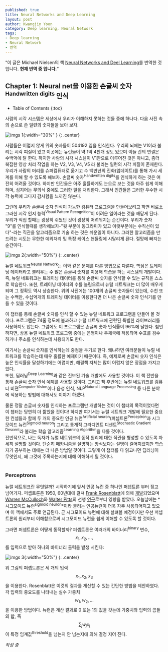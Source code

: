 ```yaml
---
published: true
title: Neural Networks and Deep Learning
layout: post
author: Kwangjin Yoon 
category: Deep learning, Neural Network
tags: 
- Deep learning 
- Neural Network
- 번역
---
```


<q>이 글은 Michael Nielsen의 책 [Neural Networks and Deel Learning](http://neuralnetworksanddeeplearning.com/chap1.html)를 번역한 것 입니다. **현재 번역 중 입니다.**</q>


## Chapter 1: Neural net을 이용한 손글씨 숫자<sup>Handwritten digits</sup> 인식

* Table of Contents
{:toc}


사람의 시각 시스템은 세상에서 우리가 이해하지 못하는 것들 중에 하나다. 다음 사진 속의 손으로 쓴 일련의 숫자들을 보아 보자.

![imgs 1](http://neuralnetworksanddeeplearning.com/images/digits.png){:width="30%" }
{: .center}

<!-- more -->

사람들은 어렵지 않게 위의 숫자들이 504192 임을 인식한다. 우리의 뇌에는 V1이라 불리는 시각 피질이 있고 이곳에는 뉴런들이 약 1억 4천개 정도 있으며 이들 간의 연결은 수백억에 달 한다.
하지만 사람의 시각 시스템이 V1만으로 이루어진 것은 아니고, 좀더 복잡한 영상 처리 작업을 하는 V2, V3, V4, V5 라 불리는 일련의 시각 피질이 존재한다.
우리가 사람의 머리를 슈퍼컴퓨터로 옮기고 수 백만년의 진화(업데이트)를 통해 가시 세계를 이해 할 수 있도록 해보자. 손글씨 숫자<sup>Handwritten digits</sup>를 인식하게 하는 것은 여전히 어려울 것이다. 하지만 인간들은 아주 훌률하게도 눈으로 보는 것을 아주 쉽게 이해하며, 심지어는 무의식 중에도 그러한 일을 처리한다. 그래서 인간들은 그러한 우수한 시각 능력에 그다지 감사함을 느끼진 않는다.

그런데 우리가 손글씨 숫자 인식이 가능한 컴퓨터 프로그램을 만들어보려고 하면 비로소 그러한 시각 인지 능력<sup>Visual Pattern Recognition</sup>이 어려운 일이라는 것을 깨닫게 된다.
우리가 직접 할때는 굉장히 쉬웠던 것이 굉장히 어려워지는 순간이다. 우리가 숫자 "9"를 인식할때를 생각해보자-"윗 부분에 동그라미가 있고 아랫부분에는 수직선이 있다"-라는 직관을 알고리즘으로 기술 하는 것은 쉬운일이 아니다.
그러한 알고리즘을 만드려는 시도는 무한한 예외처리 및 특정 케이스 핸들링에 시달리게 된다. 절망에 빠지는 순간이다.

![imgs 2](http://neuralnetworksanddeeplearning.com/images/mnist_100_digits.png){:width="50%"}
{: .center}

뉴럴 네트워크<sup>Neural Network</sup>는 이와 같은 문제를 다른 방법으로 다룬다.
핵심은 트레이닝 데이터라고 불리우는 수 많은 손글씨 숫자를 이용해 학습을 하는 시스템의 개발이다.
즉, 뉴럴 네트워크는 트레이닝 데이터를 통해 손글씨 숫자를 인식할 수 있는 규칙을 스스로 학습한다.
또한, 트레이닝 데이터의 수를 늘림으로써 뉴럴 네트워크는 더 많이 배우게 되며 그 정확도 역시 상승한다. 위의 사진에는 100개의 손글씨 숫자들이 있는데, 수천 또는 수백만, 수십억개의 트레이닝 데이터를 이용한다면 더 나은 손글씨 숫자 인식기를 만들 수 있을 것이다.

이 챕터를 통해 손글씨 숫자를 인식 할 수 있는 뉴럴 네트워크 프로그램을 만들어 볼 것이다. 프로그램은 74줄 정도에 불과하고 뉴럴 네트워크에 관련된 특별한 라이브러리를 사용하지도 않는다.
그럼에도 이 프로그램은 손글씨 숫자 인식률이 96%에 달한다. 첨언하자면, 상용 뉴럴 네트워크 프로그램 중에는 은행이나 우체국에 적용되어 수표를 검수하거나 주소를 인식하는데 사용되기도 한다.

여기서는 손글씨 숫자를 인식하는데 중점을 두기로 한다. 왜냐하면 여러분들이 뉴럴 네트워크를 학습하는데 매우 훌률한 예제이기 때문이다.
즉, 예제로써 손글씨 숫자 인식은 높은 인식률을 달성하기에는 어렵지만, 해결책 자체는 많이 어렵지 않은 장점을 가지고 있다.   
또한, 딥러닝<sup>Deep Learning</sup>과 같은 진보된 기술 개발에도 사용할 것이다. 이 책 전반을 통해 손글씨 숫자 인식 예제를 사용할 것이다.
그리고 책 후반에는 뉴럴 네트워크를 컴퓨터 비젼<sup>Computer Vision</sup>이나 음성 인식, NLP<sup>Natural Language Processing</sup> 등 다른 분야에 적용하는 방법에 대해서도 이야기 하겠다.  

물론 정말 손글씨 숫자를 인식하는 프로그램만 개발하는 것이 이 챕터의 목적이었다면 이 챕터는 당연히 더 짧았을 것이다! 하지만 여기서는 뉴럴 네트워크 개발에 필요한 중요한 컨셉들과 함께 두 개의 중요한 인공 뉴런<sup>Artificial neuron</sup>(퍼셉트론<sup>Perceptron</sup>과 시그모이드 뉴런<sup>Sigmoid neuron</sup>) 그리고 통계적 그라디언트 디센트<sup>Stochastic Gradient Descent</sup>라 불리는 학습 알고리즘<sup>Learning Algorithm</sup>을 다룰 것이다.  
전반적으로, 나는 독자가 뉴럴 네트워크의 동작 원리에 대한 직관을 형성할 수 있도록 자세히 설명할 것이다. 단순히 메카니즘을 설명하는 방식보다는 설명이 길어지겠지만 학습자가 공부하는 데에는 더 나은 방법일 것이다.
그렇게 이 챕터를 다 읽고나면 딥러닝이 무엇인지, 왜 그것에 주목하는지에 대해 이해하게 될 것이다.   
<br> 

### Perceptrons

뉴럴 네트워크란 무엇일까? 시작하기에 앞서 인공 뉴런 중 하나인 퍼셉트론 부터 짚고 넘어가자.
퍼셉트론은 1950, 60년대에 걸쳐 [Frank Rosenblatt](http://en.wikipedia.org/wiki/Frank_Rosenblatt)에 의해 [개발](http://books.google.ca/books/about/Principles_of_neurodynamics.html?id=7FhRAAAAMAAJ)되었으며 [Warren McCulloch](http://en.wikipedia.org/wiki/Warren_McCulloch)와 [Walter Pitts](http://en.wikipedia.org/wiki/Walter_Pitts)의 선행 [연구](http://scholar.google.ca/scholar?cluster=4035975255085082870)로부터 영향을 받았다.
오늘날에는 *시그모이드 뉴런<sup>sigmoid neuron</sup>*이라 불리는 인공뉴런이 더욱 자주 사용되어지고 있으며 이 책에서도 주로 언급된다. 곧 시그모이드 뉴런에 대해 살펴볼 예정이지만 우선 퍼셉트론의 원리부터 이해함으로써 시그모이드 뉴런을 쉽게 이해할 수 있도록 할 것이다.

그러면 퍼셉트론은 어떻게 동작할까? 퍼셉트론은 여러개의 바이너리<sup>binary</sup> 변수, $$ x_{1}, x_{2}, ... , $$ 를 입력으로 받아 하나의 바이너리 출력을 발생 시킨다:

 
![imgs 3](http://neuralnetworksanddeeplearning.com/images/tikz0.png){:width="50%"}
{: .center}

위 그림의 퍼셉트론은 세 개의 입력 $$ x_{1}, x_{2}, x_{3} $$ 을 이용한다. Rosenblatt은 이것의 결과를 계산할 수 있는 간단한 방법을 제안하였다. 각 입력의 중요도를 나타내는 실수 가중치 $$ w_{1}, w_{2}, ... $$ 을 이용한 방법이다. 
뉴런은 계산 결과로 0 또는 1의 값을 갖는데 가중치와 입력의 곱들의 합, 즉 $$ \sum_{j}w_{j}x_{j} $$ 이 특정 임계값<sup>threshold</sup>을 넘는지 안 넘는지에 의해 결정 지어 진다.



*작성 중*


